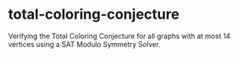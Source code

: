 # total-coloring-conjecture
Verifying the Total Coloring Conjecture for all graphs with at most 14 vertices using a SAT Modulo Symmetry Solver.
